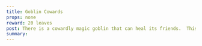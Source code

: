 ```yaml
---
title: Goblin Cowards
props: none
reward: 20 leaves
post: There is a cowardly magic goblin that can heal its friends.  This thing must not be allowed to live.  Kill it and all of its associates at a cave that we can direct you to.
summary: 
---
```

